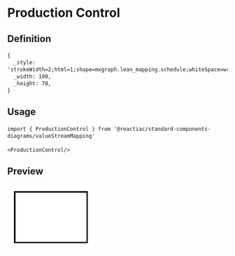 # Production Control

## Definition

```
{
  _style: 'strokeWidth=2;html=1;shape=mxgraph.lean_mapping.schedule;whiteSpace=wrap;align=center;',
  _width: 100,
  _height: 70,
}
```

## Usage

```
import { ProductionControl } from '@reactiac/standard-components-diagrams/valueStreamMapping'

<ProductionControl/>
```

## Preview

<img src="./production-control.png" width="200"/>
